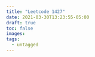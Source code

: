 ```yaml
---
title: "Leetcode 1427"
date: 2021-03-30T13:23:55-05:00
draft: true
toc: false
images:
tags:
  - untagged
---
```


